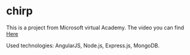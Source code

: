 # chirp

This is a project from Microsoft virtual Academy. The video you can find <a href="https://mva.microsoft.com/en-us/training-courses/mean-stack-jump-start-8442?l=eovSb3Vz_4604984382)">Here</a>

Used technologies:
AngularJS, Node.js, Express.js, MongoDB.

